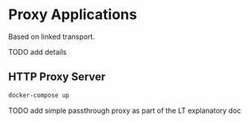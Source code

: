 # Proxy Applications

Based on linked transport.

TODO add details

## HTTP Proxy Server

```sh
docker-compose up
```

TODO add simple passthrough proxy as part of the LT explanatory doc
